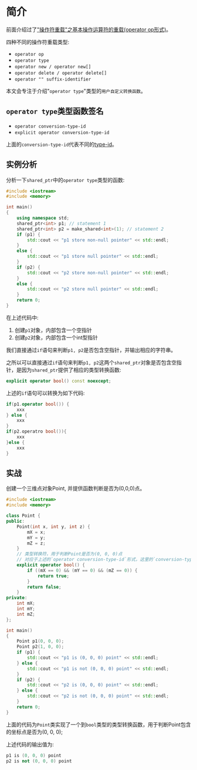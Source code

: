 # 简介

前面介绍过了["操作符重载"之基本操作运算符的重载(operator op形式)](operatorOverload2.md)。

四种不同的操作符重载类型:

* `operator op`
* `operator type`
* `operator new / operator new[]`
* `operator delete / operator delete[]`
* `operator "" suffix-identifier`

本文会专注于介绍"`operator type`"类型的`用户自定义转换函数`。

## `operator type`类型函数签名

* `operator conversion-type-id`
* `explicit operator conversion-type-id`

上面的`conversion-type-id`代表不同的[type-id](https://en.cppreference.com/w/cpp/language/type#Type_naming)。

## 实例分析

分析一下`shared_ptr`中的`operator type`类型的函数:

```c++
#include <iostream>
#include <memory>

int main()
{
	using namespace std;
	shared_ptr<int> p1; // statement 1
	shared_ptr<int> p2 = make_shared<int>(1); // statement 2
	if (p1) {
		std::cout << "p1 store non-null pointer" << std::endl;
	}
	else {
		std::cout << "p1 store null pointer" << std::endl;
	}
	if (p2) {
		std::cout << "p2 store non-null pointer" << std::endl;
	}
	else {
		std::cout << "p2 store null pointer" << std::endl;
	}
	return 0;
}
```
在上述代码中:

1. 创建`p1`对象，内部包含一个空指针
2. 创建`p2`对象，内部包含一个int型指针

我们直接通过`if`语句来判断`p1, p2`是否包含空指针，并输出相应的字符串。

之所以可以直接通过`if`语句来判断`p1, p2`这两个`shared_ptr`对象是否包含空指针，是因为`shared_ptr`提供了相应的类型转换函数:

```c++
explicit operator bool() const noexcept;
```
上述的`if`语句可以转换为如下代码:

```c++
if(p1.operator bool()) {
    xxx
} else {
    xxx
}
if(p2.operatro bool()){
    xxx
}else {
    xxx
}
```

## 实战

创建一个三维点对象Point, 并提供函数判断是否为(0,0,0)点。

```c++
#include <iostream>
#include <memory>

class Point {
public:
	Point(int x, int y, int z) {
		mX = x;
		mY = y;
		mZ = z;
	}
    // 类型转换符，用于判断Point是否为(0, 0, 0)点
    // 对应于上述的`operator conversion-type-id`形式，这里的`conversion-type-id`为`bool`
	explicit operator bool() {
		if ((mX == 0) && (mY == 0) && (mZ == 0)) {
			return true;
		}
		return false;
	}
private:
	int mX;
	int mY;
	int mZ;
};

int main()
{
	Point p1(0, 0, 0);
	Point p2(1, 0, 0);
	if (p1) { 
		std::cout << "p1 is (0, 0, 0) point" << std::endl; 
	} else { 
		std::cout << "p1 is not (0, 0, 0) point" << std::endl; 
	}
	if (p2) { 
		std::cout << "p2 is (0, 0, 0) point" << std::endl; 
	} else { 
		std::cout << "p2 is not (0, 0, 0) point" << std::endl; 
	}
	return 0;
}
```

上面的代码为`Point`类实现了一个到`bool`类型的类型转换函数，用于判断Point包含的坐标点是否为(0, 0, 0);

上述代码的输出值为:

```c++
p1 is (0, 0, 0) point
p2 is not (0, 0, 0) point
```
